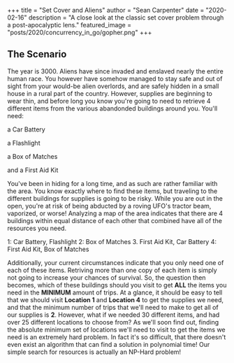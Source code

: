 +++
title = "Set Cover and Aliens"
author = "Sean Carpenter"
date = "2020-02-16"
description = "A close look at the classic set cover problem through a post-apocalyptic lens."
featured_image = "posts/2020/concurrency_in_go/gopher.png"
+++

## The Scenario
The year is 3000. Aliens have since invaded and enslaved nearly the entire human race. You however have somehow managed to stay safe and out of sight from your would-be alien overlords, and are safely hidden in a small house in a rural part of the country. However, supplies are beginning to wear thin, and before long you know you're going to need to retrieve 4 different items from the various abandonded buildings around you. You'll need:

a Car Battery

a Flashlight

a Box of Matches

and a First Aid Kit

You've been in hiding for a long time, and as such are rather familiar with the area. You know exactly where to find these items, but traveling to the different buildings for supplies is going to be risky. While you are out in the open, you're at risk of being abducted by a roving UFO's tractor beam, vaporized, or worse! Analyzing a map of the area indicates that there are 4 buildings within equal distance of each other that combined have all of the resources you need.

1: Car Battery, Flashlight
2: Box of Matches
3. First Aid Kit, Car Battery
4: First Aid Kit, Box of Matches

Additionally, your current circumstances indicate that you only need one of each of these items. Retriving more than one copy of each item is simply not going to increase your chances of survival. So, the question then becomes, which of these buildings should you visit to get **ALL** the items you need in the **MINIMUM** amount of trips. At a glance, it should be easy to tell that we should visit **Location 1** and **Location 4** to get the supplies we need, and that the minimum number of trips that we'll need to make to get all of our supplies is **2**. However, what if we needed 30 different items, and had over 25 different locations to choose from? As we'll soon find out, finding the absolute minimum set of locations we'll need to visit to get the items we need is an extremely hard problem. In fact it's so difficult, that there doesn't even exist an algorithm that can find a solution in polynomial time! Our simple search for resources is actually an NP-Hard problem!
